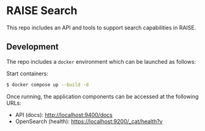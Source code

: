 # RAISE Search

This repo includes an API and tools to support search capabilities in RAISE.

## Development

The repo includes a `docker` environment which can be launched as follows:

Start containers:

```bash
$ docker compose up --build -d
```

Once running, the application components can be accessed at the following URLs:

* API (docs): [http://localhost:9400/docs](http://localhost:9400/docs)
* OpenSearch (health): [https://localhost:9200/_cat/health?v](https://localhost:9200/_cat/health?v)
